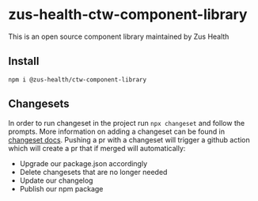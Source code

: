 # zus-health-ctw-component-library

This is an open source component library maintained by Zus Health

## Install

`npm i @zus-health/ctw-component-library`

## Changesets

In order to run changeset in the project run `npx changeset` and follow the prompts. More information on adding a changeset can be found in [changeset docs](docs/adding-a-changeset.md). Pushing a pr with a changeset will trigger a github action which will create a pr that if merged will automatically:

- Upgrade our package.json accordingly
- Delete changesets that are no longer needed
- Update our changelog
- Publish our npm package
